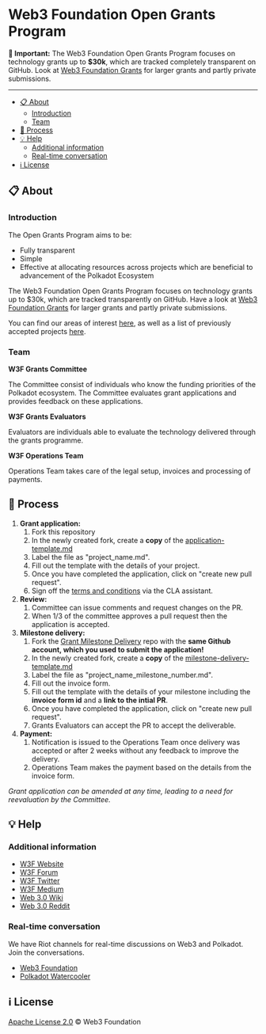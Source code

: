 # Web3 Foundation Open Grants Program

**:loudspeaker: Important:** The Web3 Foundation Open Grants Program focuses on technology grants up to **$30k**, which are tracked completely transparent on GitHub. Look at [Web3 Foundation Grants](https://github.com/w3f/Web3-collaboration/blob/master/grants/grants.md) for larger grants and partly private submissions. 

---

- [:clipboard: About](#clipboard-about)
    - [Introduction](#introduction)
    - [Team](#team) 
- [:pencil: Process](#pencil-process)
- [:bulb: Help](#bulb-help)
  - [Additional information](#additional-information)
  - [Real-time conversation](#real-time-conversation)
- [:information_source: License](#information_source-license)

## :clipboard: About 

### Introduction

The Open Grants Program  aims to be:
- Fully transparent
- Simple
- Effective at allocating resources across projects which are beneficial to advancement of the Polkadot Ecosystem

The Web3 Foundation Open Grants Program focuses on technology grants up to $30k, which are tracked transparently on GitHub. Have a look at [Web3 Foundation Grants](https://github.com/w3f/Web3-collaboration/blob/master/grants/grants.md) for larger grants and partly private submissions. 

You can find our areas of interest [here](https://github.com/w3f/Web3-collaboration/blob/master/grants/grants.md#areas-of-interest-for-technical-grants), as well as a list of previously accepted projects [here](https://github.com/w3f/Web3-collaboration/blob/master/grants/accepted_grant_applications.md). 

### Team

**W3F Grants Committee**

The Committee consist of individuals who know the funding priorities of the Polkadot ecosystem. The Committee evaluates grant applications and provides feedback on these applications. 

**W3F Grants Evaluators**

Evaluators are individuals able to evaluate the technology delivered through the grants programme.

**W3F Operations Team**

Operations Team takes care of the legal setup, invoices and processing of payments. 

## :pencil: Process

1. **Grant application:**
    1. Fork this repository
    2. In the newly created fork, create a **copy** of the [application-template.md](./applications/application-template.md)
    3. Label the file as "project_name.md".
    4. Fill out the template with the details of your project.
    5. Once you have completed the application, click on "create new pull request".
    6. Sign off the [terms and conditions](https://gist.github.com/Noc2/75bc58e8ce9b5d419ff883b0cf2b8c19) via the CLA assistant.
2. **Review:**
    1. Committee can issue comments and request changes on the PR.
    2. When 1/3 of the committee approves a pull request then the application is accepted.
3. **Milestone delivery:**
    1. Fork the [Grant Milestone Delivery](https://github.com/w3f/Grant-Milestone-Delivery) repo with the **same Github account, which you used to submit the application!**
    2. In the newly created fork, create a **copy** of the [milestone-delivery-template.md](https://github.com/w3f/Grant-Milestone-Delivery/blob/master/deliveries/milestone-delivery-template.md)
    3. Label the file as "project_name_milestone_number.md".
    4. Fill out the invoice form.
    5. Fill out the template with the details of your milestone including the **invoice form id** and a **link to the intial PR**.
    6. Once you have completed the application, click on "create new pull request".
    7. Grants Evaluators can accept the PR to accept the deliverable.
4. **Payment:**
    1. Notification is issued to the Operations Team once delivery was accepted or after 2 weeks without any feedback to improve the delivery.
    2. Operations Team makes the payment based on the details from the invoice form.

*Grant application can be amended at any time, leading to a need for reevaluation by the Committee.*

## :bulb: Help

### Additional information

* [W3F Website](https://web3.foundation)
* [W3F Forum](https://forum.web3.foundation)
* [W3F Twitter](https://twitter.com/web3foundation)
* [W3F Medium](https://medium.com/web3foundation)
* [Web 3.0 Wiki](https://github.com/w3f/Web3-wiki/wiki)
* [Web 3.0 Reddit](https://www.reddit.com/r/web3)

### Real-time conversation
We have Riot channels for real-time discussions on Web3 and Polkadot. Join the conversations.
* [Web3 Foundation](https://riot.im/app/#/room/#web3foundation:matrix.org)
* [Polkadot Watercooler](https://riot.im/app/#/room/#polkadot-watercooler:matrix.org)

## :information_source: License
[Apache License 2.0](https://github.com/w3f/Open-Grants-Program/blob/master/LICENSE) © Web3 Foundation 
